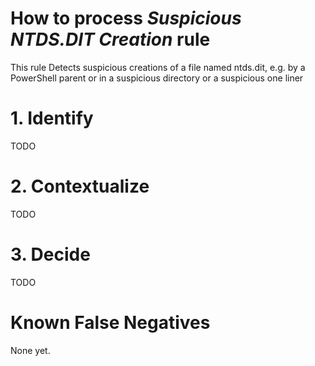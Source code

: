 # How to process *Suspicious NTDS.DIT Creation* rule
This rule Detects suspicious creations of a file named ntds.dit, e.g. by a PowerShell parent or in a suspicious directory or a suspicious one liner

# 1. Identify
TODO

# 2. Contextualize
TODO

# 3. Decide
TODO

# Known False Negatives
None yet.
